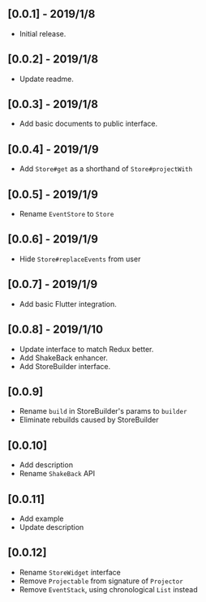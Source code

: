 ## [0.0.1] - 2019/1/8

* Initial release.

## [0.0.2] - 2019/1/8

* Update readme.

## [0.0.3] - 2019/1/8

* Add basic documents to public interface.

## [0.0.4] - 2019/1/9

* Add `Store#get` as a shorthand of `Store#projectWith`

## [0.0.5] - 2019/1/9

* Rename `EventStore` to `Store`

## [0.0.6] - 2019/1/9

* Hide `Store#replaceEvents` from user

## [0.0.7] - 2019/1/9

* Add basic Flutter integration.

## [0.0.8] - 2019/1/10

* Update interface to match Redux better.
* Add ShakeBack enhancer.
* Add StoreBuilder interface.

## [0.0.9]

* Rename `build` in StoreBuilder's params to `builder`
* Eliminate rebuilds caused by StoreBuilder

## [0.0.10]

* Add description
* Rename `ShakeBack` API

## [0.0.11]

* Add example
* Update description

## [0.0.12]

* Rename `StoreWidget` interface
* Remove `Projectable` from signature of `Projector`
* Remove `EventStack`, using chronological `List` instead
